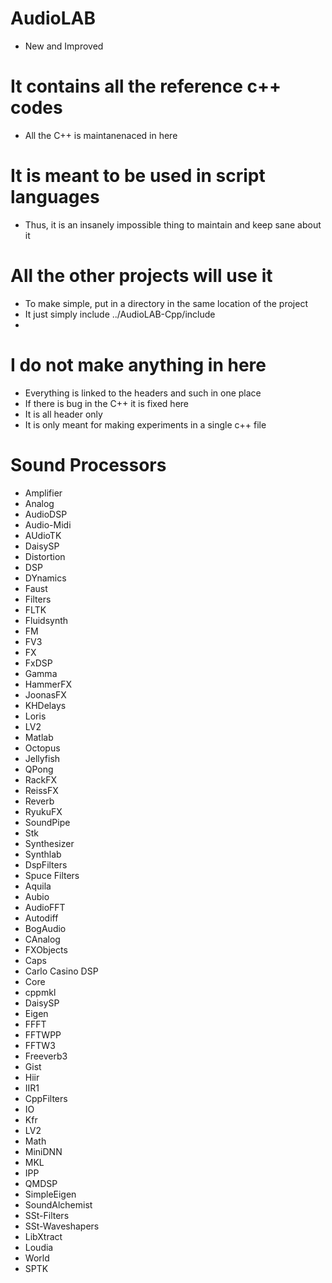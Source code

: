 # AudioLAB
* New and Improved

# It contains all the reference c++ codes
* All the C++ is maintanenaced in here

# It is meant to be used in script languages
* Thus, it is an insanely impossible thing to maintain and keep sane about it

# All the other projects will use it
* To make simple, put in a directory in the same location of the project
* It just simply include ../AudioLAB-Cpp/include
* 
# I do not make anything in here
* Everything is linked to the headers and such in one place
* If there is bug in the C++ it is fixed here
* It is all header only
* It is only meant for making experiments in a single c++ file


# Sound Processors
* Amplifier
* Analog
* AudioDSP
* Audio-Midi
* AUdioTK
* DaisySP
* Distortion
* DSP
* DYnamics
* Faust
* Filters
* FLTK
* Fluidsynth
* FM
* FV3
* FX
* FxDSP
* Gamma
* HammerFX
* JoonasFX
* KHDelays
* Loris
* LV2
* Matlab
* Octopus
* Jellyfish
* QPong 
* RackFX
* ReissFX
* Reverb
* RyukuFX
* SoundPipe
* Stk
* Synthesizer
* Synthlab
* DspFilters
* Spuce Filters
* Aquila
* Aubio
* AudioFFT
* Autodiff
* BogAudio
* CAnalog
* FXObjects
* Caps
* Carlo Casino DSP
* Core
* cppmkl
* DaisySP
* Eigen
* FFFT
* FFTWPP
* FFTW3
* Freeverb3
* Gist
* Hiir
* IIR1
* CppFilters
* IO
* Kfr
* LV2
* Math
* MiniDNN
* MKL
* IPP
* QMDSP
* SimpleEigen
* SoundAlchemist
* SSt-Filters
* SSt-Waveshapers
* LibXtract
* Loudia
* World
* SPTK
